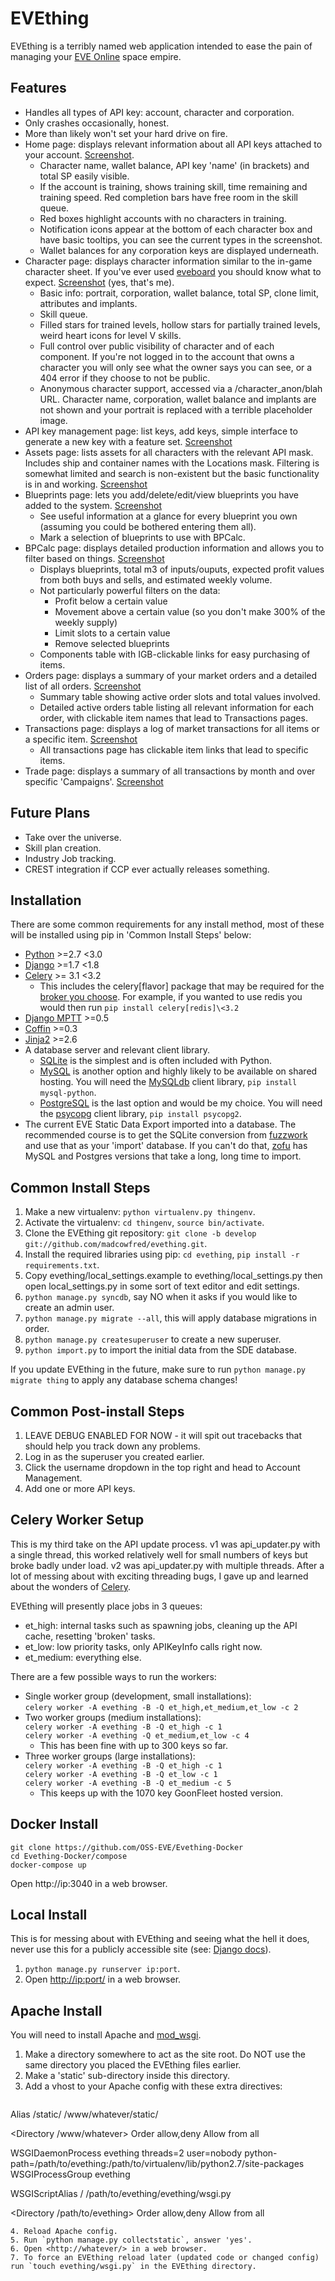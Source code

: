  EVEthing
=========
EVEthing is a terribly named web application intended to ease the pain
of managing your [EVE Online](http://www.eveonline.com/) space empire.

Features
--------
- Handles all types of API key: account, character and corporation.
- Only crashes occasionally, honest.
- More than likely won't set your hard drive on fire.
- Home page: displays relevant information about all API keys attached
  to your account.
  [Screenshot](https://github.com/madcowfred/evething/raw/develop/doc-images/home.png).
  * Character name, wallet balance, API key 'name' (in brackets) and total SP easily visible. 
  * If the account is training, shows training skill, time remaining and training speed.
    Red completion bars have free room in the skill queue.
  * Red boxes highlight accounts with no characters in training.
  * Notification icons appear at the bottom of each character box and have basic tooltips,
    you can see the current types in the screenshot.
  * Wallet balances for any corporation keys are displayed underneath.
- Character page: displays character information similar to the
  in-game character sheet. If you've ever used
  [eveboard](http://eveboard.com) you should know what to expect.
  [Screenshot](https://github.com/madcowfred/evething/raw/develop/doc-images/character.png)
  (yes, that's me).
  * Basic info: portrait, corporation, wallet
    balance, total SP, clone limit, attributes and implants. 
  * Skill queue.
  * Filled stars for trained levels, hollow stars for
    partially trained levels, weird heart icons for level V skills.
  * Full control over public visibility of character and of each
    component. If you're not logged in to the account that owns a
    character you will only see what the owner says you can see, or a
    404 error if they choose to not be public.
  * Anonymous character support, accessed via a /character\_anon/blah URL. Character name,
    corporation, wallet balance and implants are not shown and your
    portrait is replaced with a terrible placeholder image.
- API key management page: list keys, add keys, simple interface to
  generate a new key with a feature set.
  [Screenshot](https://github.com/madcowfred/evething/raw/develop/doc-images/apikeys.png)
- Assets page: lists assets for all characters with the relevant API
  mask. Includes ship and container names with the Locations mask.
  Filtering is somewhat limited and search is non-existent but the
  basic functionality is in and working.
  [Screenshot](https://github.com/madcowfred/evething/raw/develop/doc-images/assets.png)
- Blueprints page: lets you add/delete/edit/view blueprints you have
  added to the system.
  [Screenshot](https://github.com/madcowfred/evething/raw/develop/doc-images/blueprints.png)
  * See useful information at a glance for every blueprint you own
    (assuming you could be bothered entering them all).
  * Mark a selection of blueprints to use with BPCalc.
- BPCalc page: displays detailed production information and allows you
  to filter based on things.
  [Screenshot](https://github.com/madcowfred/evething/raw/develop/doc-images/bpcalc.png)
  * Displays blueprints, total m3 of inputs/ouputs, expected profit
    values from both buys and sells, and estimated weekly volume.
  * Not particularly powerful filters on the data: 
    + Profit below a certain
  value
    + Movement above a certain value (so you don't make 300% of
  the weekly supply)
    + Limit slots to a certain value
    + Remove selected blueprints
  * Components table with IGB-clickable links for easy purchasing of items.
- Orders page: displays a summary of your market orders and a detailed
  list of all orders.
  [Screenshot](https://github.com/madcowfred/evething/raw/develop/doc-images/orders.png)
  * Summary table showing active order slots and total values involved.
  * Detailed active orders table listing all relevant information for each order, with
    clickable item names that lead to Transactions pages.
- Transactions page: displays a log of market transactions for all
  items or a specific item.
  [Screenshot](https://github.com/madcowfred/evething/raw/develop/doc-images/transactions.png)
  * All transactions page has clickable item links that lead to specific items.
- Trade page: displays a summary of all transactions by month and over
  specific 'Campaigns'.
  [Screenshot](https://github.com/madcowfred/evething/raw/develop/doc-images/trade.png)

Future Plans
------------
- Take over the universe.
- Skill plan creation.
- Industry Job tracking.
- CREST integration if CCP ever actually releases something.

Installation
------------
There are some common requirements for any install method, most of these
will be installed using pip in 'Common Install Steps' below:

- [Python](http://www.python.org) \>=2.7 <3.0
- [Django](http://www.djangoproject.com) \>=1.7 <1.8
- [Celery](http://docs.celeryproject.org/en/latest/) \>= 3.1 <3.2
  * This includes the celery[flavor] package that may be required for the
    [broker you choose](http://celery.readthedocs.org/en/latest/getting-started/first-steps-with-celery.html#choosing-a-broker). For example, if you wanted to use redis you would then run
    `pip install celery[redis]\<3.2`
- [Django MPTT](https://github.com/django-mptt/django-mptt/) \>=0.5
- [Coffin](https://github.com/coffin/coffin/) \>=0.3
- [Jinja2](http://jinja.pocoo.org/) \>=2.6
- A database server and relevant client library.
  - [SQLite](http://www.sqlite.org) is the simplest and is often included with Python.
  - [MySQL](http://www.mysql.com) is another option and highly likely to be available on shared
    hosting. You will need the [MySQLdb](http://mysql-python.sourceforge.net/MySQLdb.html) 
    client library, `pip install mysql-python`.
  - [PostgreSQL](http://www.postgresql.org) is the last option and would be my choice. You will
    need the [psycopg](http://initd.org/psycopg/) client library, `pip install psycopg2`.
- The current EVE Static Data Export imported into a database. The recommended course is to 
  get the SQLite conversion from [fuzzwork](http://www.fuzzwork.co.uk/dump/) and use that as
  your 'import' database. If you can't do that, [zofu](http://zofu.no-ip.de/) has MySQL and
  Postgres versions that take a long, long time to import.

Common Install Steps
--------------------
1.  Make a new virtualenv: `python virtualenv.py thingenv`.
2.  Activate the virtualenv: `cd thingenv`, `source bin/activate`.
3.  Clone the EVEthing git repository:
    `git clone -b develop git://github.com/madcowfred/evething.git`.
4.  Install the required libraries using pip: `cd evething`,
    `pip install -r requirements.txt`.
5.  Copy evething/local\_settings.example to evething/local\_settings.py
    then open local\_settings.py in some sort of text editor and edit
    settings.
6.  `python manage.py syncdb`, say NO when it asks if you would like to
    create an admin user.
7.  `python manage.py migrate --all`, this will apply database
    migrations in order.
8.  `python manage.py createsuperuser` to create a new superuser.
9. `python import.py` to import the initial data from the SDE database.

If you update EVEthing in the future, make sure to run
`python manage.py migrate thing` to apply any database schema changes!

Common Post-install Steps
-------------------------
1.  LEAVE DEBUG ENABLED FOR NOW - it will spit out tracebacks that
    should help you track down any problems.
2.  Log in as the superuser you created earlier.
3.  Click the username dropdown in the top right and head to Account
    Management.
4.  Add one or more API keys.

Celery Worker Setup
-------------------

This is my third take on the API update process. v1 was api\_updater.py
with a single thread, this worked relatively well for small numbers of
keys but broke badly under load. v2 was api\_updater.py with multiple
threads. After a lot of messing about with exciting threading bugs, I
gave up and learned about the wonders of
[Celery](http://celery.readthedocs.org/en/latest/index.html).

EVEthing will presently place jobs in 3 queues:
- et_high: internal tasks such as spawning jobs, cleaning up the API cache, resetting 
  'broken' tasks.
- et_low: low priority tasks, only APIKeyInfo calls right now.
- et_medium: everything else.

There are a few possible ways to run the workers:
- Single worker group (development, small installations):  
    `celery worker -A evething -B -Q et_high,et_medium,et_low -c 2`
- Two worker groups (medium installations):  
    `celery worker -A evething -B -Q et_high -c 1`  
     `celery worker -A evething -Q et_medium,et_low -c 4`
  - This has been fine with up to 300 keys so far.
- Three worker groups (large installations):  
    `celery worker -A evething -B -Q et_high -c 1`  
     `celery worker -A evething -B -Q et_low -c 1`  
     `celery worker -A evething -B -Q et_medium -c 5`
  - This keeps up with the 1070 key GoonFleet hosted version.

Docker Install
-------------
    git clone https://github.com/OSS-EVE/Evething-Docker
    cd Evething-Docker/compose
    docker-compose up
Open http://ip:3040 in a web browser.

Local Install
-------------

This is for messing about with EVEthing and seeing what the hell it
does, never use this for a publicly accessible site (see: [Django
docs](https://docs.djangoproject.com/en/dev/ref/django-admin/#runserver-port-or-address-port)).

1.  `python manage.py runserver ip:port`.
2.  Open [http://ip:port/](http://ip:port/) in a web browser.

Apache Install
--------------

You will need to install Apache and [mod_wsgi](http://code.google.com/p/modwsgi/).

1. Make a directory somewhere to act as the site root. Do NOT use the same directory you placed the EVEthing
   files earlier.
2. Make a 'static' sub-directory inside this directory.
3. Add a vhost to your Apache config with these extra directives:
   ```apache
  Alias /static/ /www/whatever/static/

  <Directory /www/whatever>
      Order allow,deny
      Allow from all
  </Directory>

  WSGIDaemonProcess evething threads=2 user=nobody python-path=/path/to/evething:/path/to/virtualenv/lib/python2.7/site-packages
  WSGIProcessGroup evething

  WSGIScriptAlias / /path/to/evething/evething/wsgi.py

  <Directory /path/to/evething>
      <Files wsgi.py>
          Order allow,deny
          Allow from all
     </Files>
  </Directory>
   ```
4. Reload Apache config.
5. Run `python manage.py collectstatic`, answer 'yes'.
6. Open <http://whatever/> in a web browser.
7. To force an EVEthing reload later (updated code or changed config)
   run `touch evething/wsgi.py` in the EVEthing directory.
